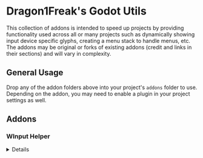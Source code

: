 # Dragon1Freak's Godot Utils
This collection of addons is intended to speed up projects by providing functionality used across all or many projects such as dynamically showing input device specific glyphs, creating a menu stack to handle menus, etc.
The addons may be original or forks of existing addons (credit and links in their sections) and will vary in complexity.  

## General Usage
Drop any of the addon folders above into your project's `addons` folder to use.  Depending on the addon, you may need to enable a plugin in your project settings as well.  

## Addons

### WInput Helper
<details>
  <summary>Details</summary>
  This is a fork of Nathan Hoad's <a href="https://github.com/nathanhoad/godot_input_helper">Input Helper</a> addon.  All this does is add a simple utility for dynamically showing input glyphs.  

  It adds a parent class, three different nodes, and a GlyphConfig resource.
  - DynamicGlyph
    - Parent class for the dynamic glyph nodes, can be extended for custom functionality.  Can automatically or manually check for device changes and will set the glyph according to whats available in the provided GlyphConfig resource.
  - DynamicSprite2DGlyph
    - Sprite2D that will set its texture based on the current device and passed GlyphConfig
  - DynamicSprite3DGlyph
    - Sprite3D that will set its texture based on the current device and passed GlyphConfig
  - DynamicTextureRectGlyph
    - TextureRect that will set its texture based on the current device and passed GlyphConfig
  - GlyphConfig
    - Resource that stores the device glyphs.  Allows for easy reuse between dynamic glyph nodes.
  
 </details>
